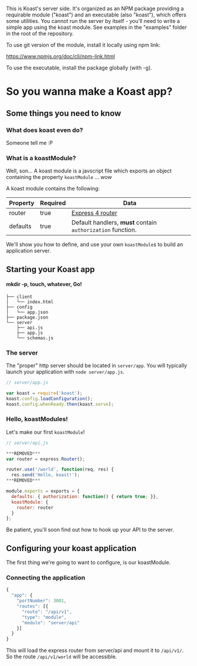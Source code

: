 This is Koast's server side. It's organized as an NPM package providing a
requirable module ("koast") and an executable (also "koast"), which offers some
utilities. You cannot run the server by itself - you'll need to write a simple
app using the koast module. See examples in the "examples" folder in the root
of the repository.

To use git version of the module, install it locally using npm link:

  https://www.npmjs.org/doc/cli/npm-link.html

To use the executable, install the package globally (with -g).


# So you wanna make a Koast app?


## Some things you need to know

### What does koast even do?

Someone tell me :P

### What is a koastModule?

Well, son... A koast module is a javscript file which exports an object
containing the property `koastModule` ... *_wow_*


A koast module contains the following:


| Property | Required | Data |
|----------|----------|------|
| router   |  true    |  [Express 4 router](http://expressjs.com/4x/api.html#router)  |
| defaults |  true    |  Default handlers, **must** contain `authorization` function. |


We'll show you how to define, and use your
own `koastModule`s to build an application server.



## Starting your Koast app

#### mkdir -p, touch, whatever, Go!

```
├── client
│   └── index.html
├── config
│   └── app.json
├── package.json
└── server
    ├── api.js
    ├── app.js
    └── schemas.js
```

### The server

The "proper" http server should be located in `server/app`. You will typically
launch your application with `node server/app.js`.

```javascript
// server/app.js

var koast = require('koast');
koast.config.loadConfiguration();
koast.config.whenReady.then(koast.serve);
```

### Hello, koastModules!

Let's make our first `koastModule`!

```javascript
// server/api.js

***REMOVED***
var router = express.Router();

router.use('/world', function(req, res) {
  res.send('Hello, koast!');
***REMOVED***

module.exports = exports = {
  defaults: { authorization: function() { return true; }},
  koastModule: {
    router: router
  }
};
```

Be patient, you'll soon find out how to hook up your API to the server.


## Configuring your koast application

The first thing we're going to want to configure, is our koastModule.

### Connecting the application

```javascript
{
  "app": {
    "portNumber": 3001,
    "routes": [{
      "route": "/api/v1",
      "type": "module",
      "module": "server/api"
    }]
  }
}
```

This will load the express router from server/api and mount it to
`/api/v1/`. So the route `/api/v1/world` will be accessible.
